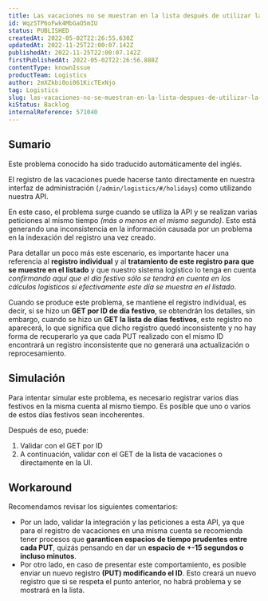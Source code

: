 ```yaml
---
title: Las vacaciones no se muestran en la lista después de utilizar la API para crear (PUT)
id: WqzSTP6oFwk4MbGaO5mIU
status: PUBLISHED
createdAt: 2022-05-02T22:26:55.630Z
updatedAt: 2022-11-25T22:00:07.142Z
publishedAt: 2022-11-25T22:00:07.142Z
firstPublishedAt: 2022-05-02T22:26:56.888Z
contentType: knownIssue
productTeam: Logistics
author: 2mXZkbi0oi061KicTExNjo
tag: Logistics
slug: las-vacaciones-no-se-muestran-en-la-lista-despues-de-utilizar-la-api-para-crear-put
kiStatus: Backlog
internalReference: 571040
---
```


## Sumario

<div class="alert alert-info">
  <p>Este problema conocido ha sido traducido automáticamente del inglés.</p>
</div>



El registro de las vacaciones puede hacerse tanto directamente en nuestra interfaz de administración (`/admin/logistics/#/holidays`) como utilizando nuestra API.

En este caso, el problema surge cuando se utiliza la API y se realizan varias peticiones al mismo tiempo _(más o menos en el mismo segundo)_. Esto está generando una inconsistencia en la información causada por un problema en la indexación del registro una vez creado.

Para detallar un poco más este escenario, es importante hacer una referencia al **registro individual** y al **tratamiento de este registro para que se muestre en el listado** y que nuestro sistema logístico lo tenga en cuenta _confirmando aquí que el día festivo sólo se tendrá en cuenta en los cálculos logísticos si efectivamente este día se muestra en el listado_.

Cuando se produce este problema, se mantiene el registro individual, es decir, si se hizo un **GET por ID de día festivo**, se obtendrán los detalles, sin embargo, cuando se hizo un **GET la lista de días festivos**, este registro no aparecerá, lo que significa que dicho registro quedó inconsistente y no hay forma de recuperarlo ya que cada PUT realizado con el mismo ID encontrará un registro inconsistente que no generará una actualización o reprocesamiento.



## Simulación



Para intentar simular este problema, es necesario registrar varios días festivos en la misma cuenta al mismo tiempo. Es posible que uno o varios de estos días festivos sean incoherentes.

Después de eso, puede:

1. Validar con el GET por ID
2. A continuación, validar con el GET de la lista de vacaciones o directamente en la UI.



## Workaround



Recomendamos revisar los siguientes comentarios:

- Por un lado, validar la integración y las peticiones a esta API, ya que para el registro de vacaciones en una misma cuenta se recomienda tener procesos que **garanticen espacios de tiempo prudentes entre cada PUT**, quizás pensando en dar un **espacio de +-15 segundos o incluso minutos**.
- Por otro lado, en caso de presentar este comportamiento, es posible enviar un nuevo registro **(PUT) modificando el ID**. Esto creará un nuevo registro que si se respeta el punto anterior, no habrá problema y se mostrará en la lista.

